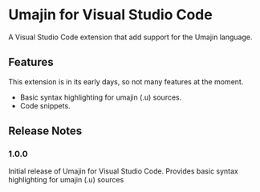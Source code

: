 # Umajin for Visual Studio Code

A Visual Studio Code extension that add support for the Umajin language.

## Features

This extension is in its early days, so not many features at the moment.

* Basic syntax highlighting for umajin (.u) sources.
* Code snippets.

## Release Notes

### 1.0.0

Initial release of Umajin for Visual Studio Code.
Provides basic syntax highlighting for umajin (.u) sources
